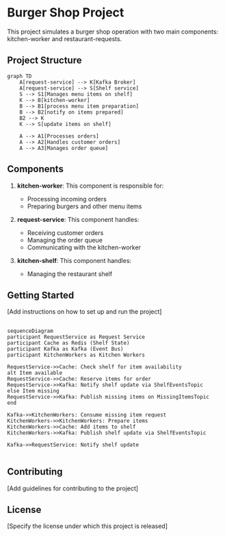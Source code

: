 # Burger Shop Project

This project simulates a burger shop operation with two main components: kitchen-worker and restaurant-requests.

## Project Structure

```mermaid
graph TD
    A[request-service] --> K[Kafka Broker] 
    A[request-service] --> S[Shelf service]
    S --> S1[Manages menu items on shelf]
    K --> B[kitchen-worker]
    B --> B1[process menu item preparation]
    B --> B2[notify on items prepared]
    B2 --> K
    K --> S[update items on shelf]
    
    A --> A1[Processes orders]
    A --> A2[Handles customer orders]
    A --> A3[Manages order queue]
```

## Components

1. **kitchen-worker**: This component is responsible for:
   - Processing incoming orders
   - Preparing burgers and other menu items

2. **request-service**: This component handles:
   - Receiving customer orders
   - Managing the order queue
   - Communicating with the kitchen-worker

3. **kitchen-shelf**: This component handles:
   - Managing the restaurant shelf

## Getting Started

[Add instructions on how to set up and run the project]


## 

```mermaid
sequenceDiagram
participant RequestService as Request Service
participant Cache as Redis (Shelf State)
participant Kafka as Kafka (Event Bus)
participant KitchenWorkers as Kitchen Workers

RequestService->>Cache: Check shelf for item availability
alt Item available
RequestService->>Cache: Reserve items for order
RequestService->>Kafka: Notify shelf update via ShelfEventsTopic
else Item missing
RequestService->>Kafka: Publish missing items on MissingItemsTopic
end

Kafka->>KitchenWorkers: Consume missing item request
KitchenWorkers->>KitchenWorkers: Prepare items
KitchenWorkers->>Cache: Add items to shelf
KitchenWorkers->>Kafka: Publish shelf update via ShelfEventsTopic

Kafka->>RequestService: Notify shelf update


```

## Contributing

[Add guidelines for contributing to the project]

## License

[Specify the license under which this project is released]
